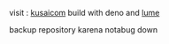 visit : [kusaicom](https://kusaeni.com)
build with deno and [lume](https://lume.land)

backup repository karena notabug down
